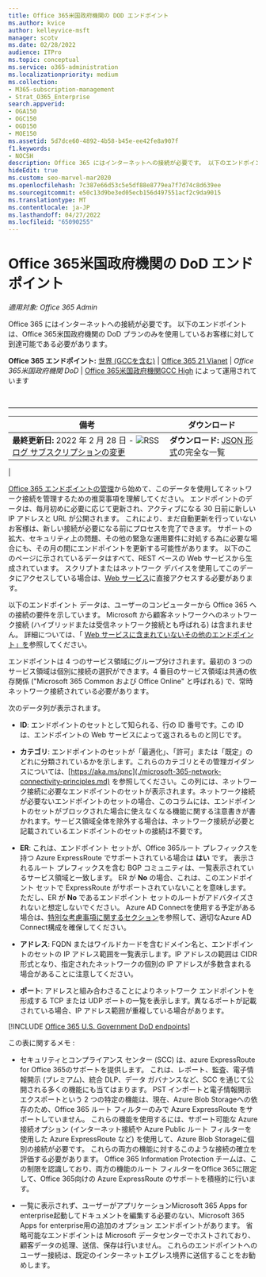 ```yaml
---
title: Office 365米国政府機関の DOD エンドポイント
ms.author: kvice
author: kelleyvice-msft
manager: scotv
ms.date: 02/28/2022
audience: ITPro
ms.topic: conceptual
ms.service: o365-administration
ms.localizationpriority: medium
ms.collection:
- M365-subscription-management
- Strat_O365_Enterprise
search.appverid:
- OGA150
- OGC150
- OGD150
- MOE150
ms.assetid: 5d7dce60-4892-4b58-b45e-ee42fe8a907f
f1.keywords:
- NOCSH
description: Office 365 にはインターネットへの接続が必要です。 以下のエンドポイントは、Office 365米国政府機関の DoD プランのみを使用しているお客様に対して到達可能である必要があります。
hideEdit: true
ms.custom: seo-marvel-mar2020
ms.openlocfilehash: 7c387e66d53c5e5df88e8779ea7f7d74c8d639ee
ms.sourcegitcommit: e50c13d9be3ed05ecb156d497551acf2c9da9015
ms.translationtype: MT
ms.contentlocale: ja-JP
ms.lasthandoff: 04/27/2022
ms.locfileid: "65090255"
---
```

# <a name="office-365-us-government-dod-endpoints"></a>Office 365米国政府機関の DoD エンドポイント

*適用対象: Office 365 Admin*

Office 365 にはインターネットへの接続が必要です。 以下のエンドポイントは、Office 365米国政府機関の DoD プランのみを使用しているお客様に対して到達可能である必要があります。
  
**Office 365 エンドポイント:** [世界 (GCCを含む)](urls-and-ip-address-ranges.md) \| [Office 365 21 Vianet](urls-and-ip-address-ranges-21vianet.md) \| *Office 365米国政府機関 DoD* \| [Office 365米国政府機関GCC High](microsoft-365-u-s-government-gcc-high-endpoints.md) によって運用されています

<br>

****

|備考|ダウンロード|
|---|---|
|**最終更新日:** 2022 年 2 月 28 日 - ![RSS](../media/5dc6bb29-25db-4f44-9580-77c735492c4b.png) [ログ サブスクリプションの変更](https://endpoints.office.com/version/USGOVDoD?allversions=true&format=rss&clientrequestid=b10c5ed1-bad1-445f-b386-b919946339a7)|**ダウンロード:** [JSON 形式](https://endpoints.office.com/endpoints/USGOVDoD?clientrequestid=b10c5ed1-bad1-445f-b386-b919946339a7)の完全な一覧|
|

[Office 365 エンドポイントの管理](managing-office-365-endpoints.md)から始めて、このデータを使用してネットワーク接続を管理するための推奨事項を理解してください。 エンドポイントのデータは、毎月初めに必要に応じて更新され、アクティブになる 30 日前に新しい IP アドレスと URL が公開されます。 これにより、まだ自動更新を行っていないお客様は、新しい接続が必要になる前にプロセスを完了できます。 サポートの拡大、セキュリティ上の問題、その他の緊急な運用要件に対処する為に必要な場合にも、その月の間にエンドポイントを更新する可能性があります。 以下のこのページに示されているデータはすべて、REST ベースの Web サービスから生成されています。 スクリプトまたはネットワーク デバイスを使用してこのデータにアクセスしている場合は、[Web サービス](microsoft-365-ip-web-service.md)に直接アクセスする必要があります。

以下のエンドポイント データは、ユーザーのコンピューターから Office 365 への接続の要件を示しています。 Microsoft から顧客ネットワークへのネットワーク接続 (ハイブリッドまたは受信ネットワーク接続とも呼ばれる) は含まれません。 詳細については、「 [Web サービスに含まれていないその他のエンドポイント」を](additional-office365-ip-addresses-and-urls.md)参照してください。

エンドポイントは 4 つのサービス領域にグループ分けされます。最初の 3 つのサービス領域は個別に接続の選択ができます。4 番目のサービス領域は共通の依存関係 ("Microsoft 365 Common および Office Online" と呼ばれる) で、常時ネットワーク接続されている必要があります。

次のデータ列が表示されます。

- **ID**: エンドポイントのセットとして知られる、行の ID 番号です。この ID は、エンドポイントの Web サービスによって返されるものと同じです。

- **カテゴリ**: エンドポイントのセットが「最適化」、「許可」または「既定」のどれに分類されているかを示します。これらのカテゴリとその管理ガイダンスについては、[https://aka.ms/pnc](./microsoft-365-network-connectivity-principles.md) を参照してください。この列には、ネットワーク接続に必要なエンドポイントのセットが表示されます。ネットワーク接続が必要ないエンドポイントのセットの場合、このコラムには、エンドポイントのセットがブロックされた場合に使えなくなる機能に関する注意書きが書かれます。サービス領域全体を除外する場合は、ネットワーク接続が必要と記載されているエンドポイントのセットの接続は不要です。

- **ER**: これは、エンドポイント セットが、Office 365ルート プレフィックスを持つ Azure ExpressRoute でサポートされている場合は **はい** です。 表示されるルート プレフィックスを含む BGP コミュニティは、一覧表示されているサービス領域と一致します。 ER が **No** の場合、これは、このエンドポイント セットで ExpressRoute がサポートされていないことを意味します。 ただし、ER が **No** であるエンドポイント セットのルートがアドバタイズされないと想定しないでください。 Azure AD Connectを使用する予定がある場合は、[特別な考慮事項に関するセクション](/azure/active-directory/hybrid/reference-connect-instances#microsoft-azure-government)を参照して、適切なAzure AD Connect構成を確保してください。

- **アドレス**: FQDN またはワイルドカードを含むドメイン名と、エンドポイントのセットの IP アドレス範囲を一覧表示します。IP アドレスの範囲は CIDR 形式となり、指定されたネットワークの個別の IP アドレスが多数含まれる場合があることに注意してください。

- **ポート**: アドレスと組み合わさることによりネットワーク エンドポイントを形成する TCP または UDP ポートの一覧を表示します。異なるポートが記載されている場合、IP アドレス範囲が重複している場合があります。

[!INCLUDE [Office 365 U.S. Government DoD endpoints](../includes/office-365-u.s.-government-dod-endpoints.md)]
  
この表に関するメモ :

- セキュリティとコンプライアンス センター (SCC) は、azure ExpressRoute for Office 365のサポートを提供します。 これは、レポート、監査、電子情報開示 (プレミアム)、統合 DLP、データ ガバナンスなど、SCC を通じて公開される多くの機能にも当てはまります。 PST インポートと電子情報開示エクスポートという 2 つの特定の機能は、現在、Azure Blob Storageへの依存のため、Office 365 ルート フィルターのみで Azure ExpressRoute をサポートしていません。 これらの機能を使用するには、サポート可能な Azure 接続オプション (インターネット接続や Azure Public ルート フィルターを使用した Azure ExpressRoute など) を使用して、Azure Blob Storageに個別の接続が必要です。 これらの両方の機能に対するこのような接続の確立を評価する必要があります。 Office 365 Information Protection チームは、この制限を認識しており、両方の機能のルート フィルターをOffice 365に限定して、Office 365向けの Azure ExpressRoute のサポートを積極的に行います。

- 一覧に表示されず、ユーザーがアプリケーションMicrosoft 365 Apps for enterprise起動してドキュメントを編集する必要のない、Microsoft 365 Apps for enterprise用の追加のオプション エンドポイントがあります。 省略可能なエンドポイントは Microsoft データセンターでホストされており、顧客データの処理、送信、保存は行いません。 これらのエンドポイントへのユーザー接続は、既定のインターネットエグレス境界に送信することをお勧めします。
